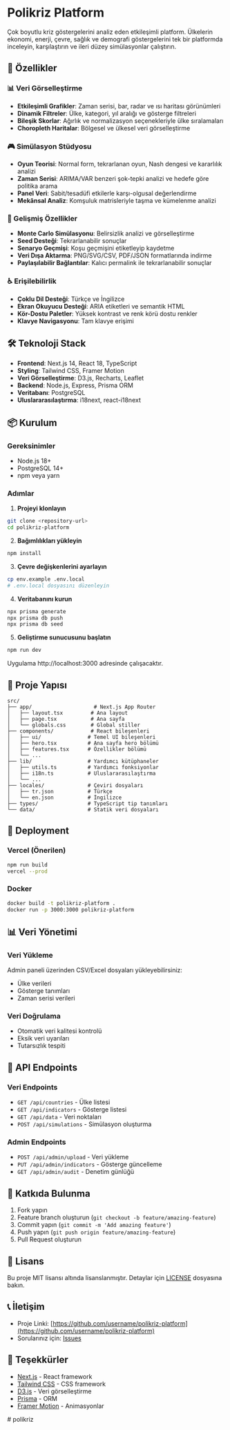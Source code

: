 # Polikriz Platform

Çok boyutlu kriz göstergelerini analiz eden etkileşimli platform. Ülkelerin ekonomi, enerji, çevre, sağlık ve demografi göstergelerini tek bir platformda inceleyin, karşılaştırın ve ileri düzey simülasyonlar çalıştırın.

## 🚀 Özellikler

### 📊 Veri Görselleştirme
- **Etkileşimli Grafikler**: Zaman serisi, bar, radar ve ısı haritası görünümleri
- **Dinamik Filtreler**: Ülke, kategori, yıl aralığı ve gösterge filtreleri
- **Bileşik Skorlar**: Ağırlık ve normalizasyon seçenekleriyle ülke sıralamaları
- **Choropleth Haritalar**: Bölgesel ve ülkesel veri görselleştirme

### 🎮 Simülasyon Stüdyosu
- **Oyun Teorisi**: Normal form, tekrarlanan oyun, Nash dengesi ve kararlılık analizi
- **Zaman Serisi**: ARIMA/VAR benzeri şok-tepki analizi ve hedefe göre politika arama
- **Panel Veri**: Sabit/tesadüfi etkilerle karşı-olgusal değerlendirme
- **Mekânsal Analiz**: Komşuluk matrisleriyle taşma ve kümelenme analizi

### 🔧 Gelişmiş Özellikler
- **Monte Carlo Simülasyonu**: Belirsizlik analizi ve görselleştirme
- **Seed Desteği**: Tekrarlanabilir sonuçlar
- **Senaryo Geçmişi**: Koşu geçmişini etiketleyip kaydetme
- **Veri Dışa Aktarma**: PNG/SVG/CSV, PDF/JSON formatlarında indirme
- **Paylaşılabilir Bağlantılar**: Kalıcı permalink ile tekrarlanabilir sonuçlar

### ♿ Erişilebilirlik
- **Çoklu Dil Desteği**: Türkçe ve İngilizce
- **Ekran Okuyucu Desteği**: ARIA etiketleri ve semantik HTML
- **Kör-Dostu Paletler**: Yüksek kontrast ve renk körü dostu renkler
- **Klavye Navigasyonu**: Tam klavye erişimi

## 🛠️ Teknoloji Stack

- **Frontend**: Next.js 14, React 18, TypeScript
- **Styling**: Tailwind CSS, Framer Motion
- **Veri Görselleştirme**: D3.js, Recharts, Leaflet
- **Backend**: Node.js, Express, Prisma ORM
- **Veritabanı**: PostgreSQL
- **Uluslararasılaştırma**: i18next, react-i18next

## 📦 Kurulum

### Gereksinimler
- Node.js 18+ 
- PostgreSQL 14+
- npm veya yarn

### Adımlar

1. **Projeyi klonlayın**
```bash
git clone <repository-url>
cd polikriz-platform
```

2. **Bağımlılıkları yükleyin**
```bash
npm install
```

3. **Çevre değişkenlerini ayarlayın**
```bash
cp env.example .env.local
# .env.local dosyasını düzenleyin
```

4. **Veritabanını kurun**
```bash
npx prisma generate
npx prisma db push
npx prisma db seed
```

5. **Geliştirme sunucusunu başlatın**
```bash
npm run dev
```

Uygulama http://localhost:3000 adresinde çalışacaktır.

## 📁 Proje Yapısı

```
src/
├── app/                    # Next.js App Router
│   ├── layout.tsx         # Ana layout
│   ├── page.tsx           # Ana sayfa
│   └── globals.css        # Global stiller
├── components/            # React bileşenleri
│   ├── ui/               # Temel UI bileşenleri
│   ├── hero.tsx          # Ana sayfa hero bölümü
│   ├── features.tsx      # Özellikler bölümü
│   └── ...
├── lib/                  # Yardımcı kütüphaneler
│   ├── utils.ts          # Yardımcı fonksiyonlar
│   ├── i18n.ts           # Uluslararasılaştırma
│   └── ...
├── locales/              # Çeviri dosyaları
│   ├── tr.json           # Türkçe
│   └── en.json           # İngilizce
├── types/                # TypeScript tip tanımları
└── data/                 # Statik veri dosyaları
```

## 🚀 Deployment

### Vercel (Önerilen)
```bash
npm run build
vercel --prod
```

### Docker
```bash
docker build -t polikriz-platform .
docker run -p 3000:3000 polikriz-platform
```

## 📊 Veri Yönetimi

### Veri Yükleme
Admin paneli üzerinden CSV/Excel dosyaları yükleyebilirsiniz:
- Ülke verileri
- Gösterge tanımları
- Zaman serisi verileri

### Veri Doğrulama
- Otomatik veri kalitesi kontrolü
- Eksik veri uyarıları
- Tutarsızlık tespiti

## 🔧 API Endpoints

### Veri Endpoints
- `GET /api/countries` - Ülke listesi
- `GET /api/indicators` - Gösterge listesi
- `GET /api/data` - Veri noktaları
- `POST /api/simulations` - Simülasyon oluşturma

### Admin Endpoints
- `POST /api/admin/upload` - Veri yükleme
- `PUT /api/admin/indicators` - Gösterge güncelleme
- `GET /api/admin/audit` - Denetim günlüğü

## 🤝 Katkıda Bulunma

1. Fork yapın
2. Feature branch oluşturun (`git checkout -b feature/amazing-feature`)
3. Commit yapın (`git commit -m 'Add amazing feature'`)
4. Push yapın (`git push origin feature/amazing-feature`)
5. Pull Request oluşturun

## 📄 Lisans

Bu proje MIT lisansı altında lisanslanmıştır. Detaylar için [LICENSE](LICENSE) dosyasına bakın.

## 📞 İletişim

- Proje Linki: [https://github.com/username/polikriz-platform](https://github.com/username/polikriz-platform)
- Sorularınız için: [Issues](https://github.com/username/polikriz-platform/issues)

## 🙏 Teşekkürler

- [Next.js](https://nextjs.org/) - React framework
- [Tailwind CSS](https://tailwindcss.com/) - CSS framework
- [D3.js](https://d3js.org/) - Veri görselleştirme
- [Prisma](https://prisma.io/) - ORM
- [Framer Motion](https://www.framer.com/motion/) - Animasyonlar

#   p o l i k r i z 
 
 
